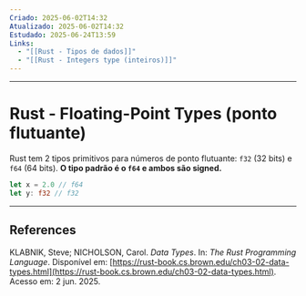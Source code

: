 ```yaml
---
Criado: 2025-06-02T14:32
Atualizado: 2025-06-02T14:32
Estudado: 2025-06-24T13:59
Links:
  - "[[Rust - Tipos de dados]]"
  - "[[Rust - Integers type (inteiros)]]"
---
```

---
# Rust - Floating-Point Types (ponto flutuante)

Rust tem 2 tipos primitivos para números de ponto flutuante: `f32` (32 bits) e `f64` (64 bits). **O tipo padrão é o `f64` e ambos são signed.**

```rust
let x = 2.0 // f64
let y: f32 // f32
```

---
## References

KLABNIK, Steve; NICHOLSON, Carol. _Data Types_. In: _The Rust Programming Language_. Disponível em: [https://rust-book.cs.brown.edu/ch03-02-data-types.html](https://rust-book.cs.brown.edu/ch03-02-data-types.html). Acesso em: 2 jun. 2025.